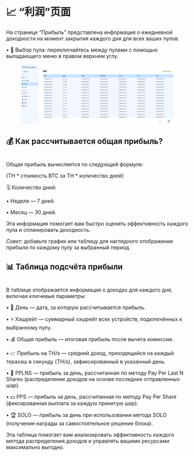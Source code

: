 # 📈 “利润”页面

На странице “Прибыль” представлена информация о ежедневной доходности на момент закрытия каждого дня для всех ваших пулов.

• 🔽 Выбор пула: переключайтесь между пулами с помощью выпадающего меню в правом верхнем углу.

<figure><img src="../../.gitbook/assets/image (36).png" alt=""><figcaption></figcaption></figure>

## **💰 Как рассчитывается общая прибыль?**

\
Общая прибыль вычисляется по следующей формуле:

(TH \* стоимость BTC за TH \* количество дней)

🗓️ Количество дней:

• Неделя — 7 дней.

• Месяц — 30 дней.

Эта информация помогает вам быстро оценить эффективность каждого пула и спланировать доходность.

_Совет:_ добавьте график или таблицу для наглядного отображения прибыли по каждому пулу за выбранный период.

## 📊 Таблица подсчёта прибыли

\
В таблице отображается информация о доходах для каждого дня, включая ключевые параметры:

• 📅 День — дата, за которую рассчитывается прибыль.

• ⚡ Хэшрейт — суммарный хэшрейт всех устройств, подключённых к выбранному пулу.

• 💰 Общая прибыль — итоговая прибыль после вычета комиссии.

• 📈 Прибыль на TH/s — средний доход, приходящийся на каждый терахэш в секунду (TH/s), зафиксированный в указанный день.

• 🔄 PPLNS — прибыль за день, рассчитанная по методу Pay Per Last N Shares (распределение доходов на основе последних отправленных шар).

• 💵 PPS — прибыль за день, рассчитанная по методу Pay Per Share (фиксированная выплата за каждую принятую шар).

• 🏆 SOLO — прибыль за день при использовании метода SOLO (получение награды за самостоятельное решение блока).

Эта таблица помогает вам анализировать эффективность каждого метода распределения доходов и управлять вашими ресурсами максимально выгодно.
